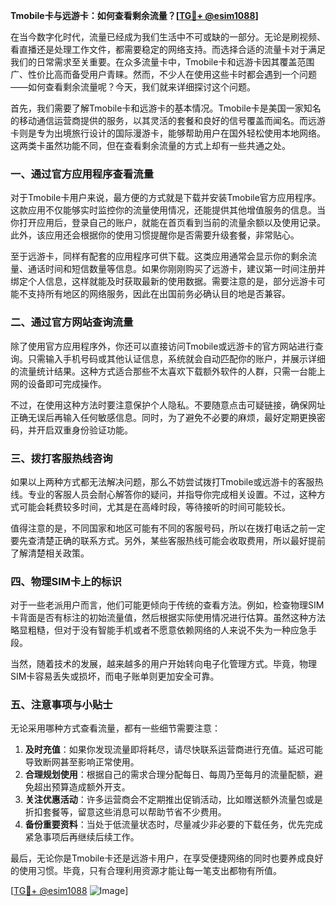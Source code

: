 **Tmobile卡与远游卡：如何查看剩余流量？[[TG💪+ @esim1088](https://t.me/s/esim1088)]**

在当今数字化时代，流量已经成为我们生活中不可或缺的一部分。无论是刷视频、看直播还是处理工作文件，都需要稳定的网络支持。而选择合适的流量卡对于满足我们的日常需求至关重要。在众多流量卡中，Tmobile卡和远游卡因其覆盖范围广、性价比高而备受用户青睐。然而，不少人在使用这些卡时都会遇到一个问题——如何查看剩余流量呢？今天，我们就来详细探讨这个问题。

首先，我们需要了解Tmobile卡和远游卡的基本情况。Tmobile卡是美国一家知名的移动通信运营商提供的服务，以其灵活的套餐和良好的信号覆盖而闻名。而远游卡则是专为出境旅行设计的国际漫游卡，能够帮助用户在国外轻松使用本地网络。这两类卡虽然功能不同，但在查看剩余流量的方式上却有一些共通之处。

### **一、通过官方应用程序查看流量**

对于Tmobile卡用户来说，最方便的方式就是下载并安装Tmobile官方应用程序。这款应用不仅能够实时监控你的流量使用情况，还能提供其他增值服务的信息。当你打开应用后，登录自己的账户，就能在首页看到当前的流量余额以及使用记录。此外，该应用还会根据你的使用习惯提醒你是否需要升级套餐，非常贴心。

至于远游卡，同样有配套的应用程序可供下载。这类应用通常会显示你的剩余流量、通话时间和短信数量等信息。如果你刚刚购买了远游卡，建议第一时间注册并绑定个人信息，这样就能及时获取最新的使用数据。需要注意的是，部分远游卡可能不支持所有地区的网络服务，因此在出国前务必确认目的地是否兼容。

### **二、通过官方网站查询流量**

除了使用官方应用程序外，你还可以直接访问Tmobile或远游卡的官方网站进行查询。只需输入手机号码或其他认证信息，系统就会自动匹配你的账户，并展示详细的流量统计结果。这种方式适合那些不太喜欢下载额外软件的人群，只需一台能上网的设备即可完成操作。

不过，在使用这种方法时要注意保护个人隐私。不要随意点击可疑链接，确保网址正确无误后再输入任何敏感信息。同时，为了避免不必要的麻烦，最好定期更换密码，并开启双重身份验证功能。

### **三、拨打客服热线咨询**

如果以上两种方式都无法解决问题，那么不妨尝试拨打Tmobile或远游卡的客服热线。专业的客服人员会耐心解答你的疑问，并指导你完成相关设置。不过，这种方式可能会耗费较多时间，尤其是在高峰时段，等待接听的时间可能较长。

值得注意的是，不同国家和地区可能有不同的客服号码，所以在拨打电话之前一定要先查清楚正确的联系方式。另外，某些客服热线可能会收取费用，所以最好提前了解清楚相关政策。

### **四、物理SIM卡上的标识**

对于一些老派用户而言，他们可能更倾向于传统的查看方法。例如，检查物理SIM卡背面是否有标注的初始流量值，然后根据实际使用情况进行估算。虽然这种方法略显粗糙，但对于没有智能手机或者不愿意依赖网络的人来说不失为一种应急手段。

当然，随着技术的发展，越来越多的用户开始转向电子化管理方式。毕竟，物理SIM卡容易丢失或损坏，而电子账单则更加安全可靠。

### **五、注意事项与小贴士**

无论采用哪种方式查看流量，都有一些细节需要注意：

1. **及时充值**：如果你发现流量即将耗尽，请尽快联系运营商进行充值。延迟可能导致断网甚至影响正常使用。
2. **合理规划使用**：根据自己的需求合理分配每日、每周乃至每月的流量配额，避免超出预算造成额外开支。
3. **关注优惠活动**：许多运营商会不定期推出促销活动，比如赠送额外流量包或是折扣套餐等，留意这些消息可以帮助节省不少费用。
4. **备份重要资料**：当处于低流量状态时，尽量减少非必要的下载任务，优先完成紧急事项后再继续后续工作。

最后，无论你是Tmobile卡还是远游卡用户，在享受便捷网络的同时也要养成良好的使用习惯。毕竟，只有合理利用资源才能让每一笔支出都物有所值。

[[TG💪+ @esim1088](https://t.me/s/esim1088) ![Image](https://i.postimg.cc/4NQfJmqS/Snipaste-2025-05-13-00-14-12.png)]